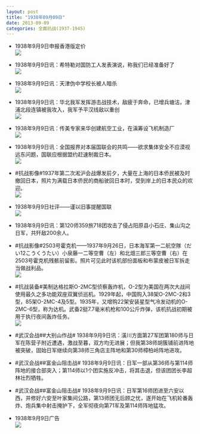 ```yaml
---
layout: post
title: "1938年09月09日"
date: 2013-09-09
categories: 全面抗战(1937-1945)
---
```


<meta name="referrer" content="no-referrer" />

- 1938年9月9日申报香港版定价 <br/><img src="https://ww2.sinaimg.cn/large/aca367d8jw1e8gnes08bxj208f0jcgmn.jpg" />

- 1938年9月9日讯：希特勒对国防工人发表演说，称我们已经准备好了 <br/><img src="https://ww1.sinaimg.cn/large/aca367d8jw1e8gloa9omjj20i50d40vh.jpg" />

- 1938年9月9日讯：天津伪中学校长被人暗杀 <br/><img src="https://ww2.sinaimg.cn/large/aca367d8jw1e8gjxvoebqj206606j0sw.jpg" />

- 1938年9月9日讯：华北我军发挥游击战技术，敌疲于奔命，已增兵塘沽，津浦北段连镇被我攻入，我军予平汉线敌以重创 <br/><img src="https://ww1.sinaimg.cn/large/aca367d8jw1e8gi7eoqk4j20d4128q6w.jpg" />

- 1938年9月9日讯：传美专家来华创建航空工业，在滇筹设飞机制造厂 <br/><img src="https://ww4.sinaimg.cn/large/aca367d8jw1e8geqn3p5wj20bi0nxq4x.jpg" />

- 1938年9月9日讯：全国报界对本届国联会的共鸣——欲求集体安全不应漠视远东问题，国联应根据盟约赶速制裁日本。 <br/><img src="https://ww1.sinaimg.cn/large/aca367d8jw1e8gb9qyf85j20go0x5jx7.jpg" />

- #抗战影像#1937年第二次淞沪会战爆发前夕，大量在上海的日本侨民被及时撤回日本，照片为满载日本侨民的商船驶回日本时，受到岸上的日本民众的欢迎。 <br/><img src="https://ww2.sinaimg.cn/large/aca367d8jw1e8g99ph38rj20jg0dvjuj.jpg" />

- 1938年9月9日社评——谨以旧事提醒国联 <br/><img src="https://ww4.sinaimg.cn/large/aca367d8jw1e8g62ka8pdj20go0xytf1.jpg" />

- 1938年9月9日讯：第120师359旅718团攻击了侵占阳原县小石庄、集山沟之日军，共歼敌200余人。 

- #抗战影像#2503号霍克机——1937年9月26日，日本海军第一二航空隊（だい12こうくうたい）小泉藤一二等空曹（左）和北畑三郎三等空曹（右）在2503号霍克机残骸前留影。照片可见此时该机部份面板和布蒙皮被日军拆走当做战利品。 <br/><img src="https://ww4.sinaimg.cn/large/aca367d8jw1e8g2boliyzj20dw0850ug.jpg" />

- #抗战装备#美制达格拉斯O-2MC型侦察轰炸机，O-2型为美国在两次大战间使用最久之多功能双座双翼侦巡机。1929年起，中国购入38架O-2MC-2和3型，85架O-2MC-4及5型。1935年，又增购22架安装星型气冷发动机的O-2MC-6型，称为达机。武备2挺7.7毫米机枪和100公斤炸弹，该机抗战初期被用于执行夜间轰炸任务。 <br/><img src="https://ww2.sinaimg.cn/large/aca367d8jw1e8g0l8mbmpj20c10onmyk.jpg" />

- #武汉会战##大别山作战# 1938年9月9日讯：潢川方面第27军团第180师与日军在陈营子附近遭遇，激战至暮，双方均无进展；但我第38师胡簇铺前进阵地被突破，固始日军继续向第38师三角店主阵地和第30师樟柏岭阵地进攻。 

- #武汉会战##富金山阻击战# 1938年9月9日讯：日军一部从第36师与第114师阵地的接合部突入；第114师以1个团实施反冲击，将其击退，但该团团长李超林壮烈牺牲。 

- #武汉会战##富金山阻击战# 1938年9月9日讯：日军第16师团进至六安以西，并修好六安至叶家集间公路，第13师团无后顾之忧，遂开始在飞机轮番轰炸、炮兵集中射击掩护下，全军彻夜向第71军及第114师阵地猛攻。 

- 1938年9月9日广告 <br/><img src="https://ww2.sinaimg.cn/large/aca367d8jw1e8fvnwq7zoj20ge0jcmz1.jpg" />

